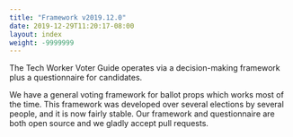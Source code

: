 ```yaml
---
title: "Framework v2019.12.0"
date: 2019-12-29T11:20:17-08:00
layout: index
weight: -9999999
---
```


The Tech Worker Voter Guide operates via a decision-making framework plus a
questionnaire for candidates.

We have a general voting framework for ballot props which works most of the
time. This framework was developed over several elections by several people,
and it is now fairly stable. Our framework and questionnaire are both open
source and we gladly accept pull requests.
